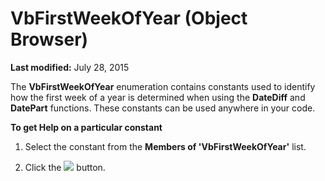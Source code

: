 
# VbFirstWeekOfYear (Object Browser)

 **Last modified:** July 28, 2015

The  **VbFirstWeekOfYear** enumeration contains constants used to identify how the first week of a year is determined when using the **DateDiff** and **DatePart** functions. These constants can be used anywhere in your code.

 **To get Help on a particular constant**



1. Select the constant from the  **Members of 'VbFirstWeekOfYear'** list.
    
2. Click the 
![](../images/but_help_ZA01201583.gif) button.
    

